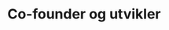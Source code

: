 ---
draft: false
name: "Kjell Håland"
title: "Co-founder og utvikler"
avatar: {
    src: "https://images.unsplash.com/photo-1633332755192-727a05c4013d?&fit=crop&w=280",
    alt: "Kjell Håland"
}
publishDate: "2022-11-08 15:39"
---